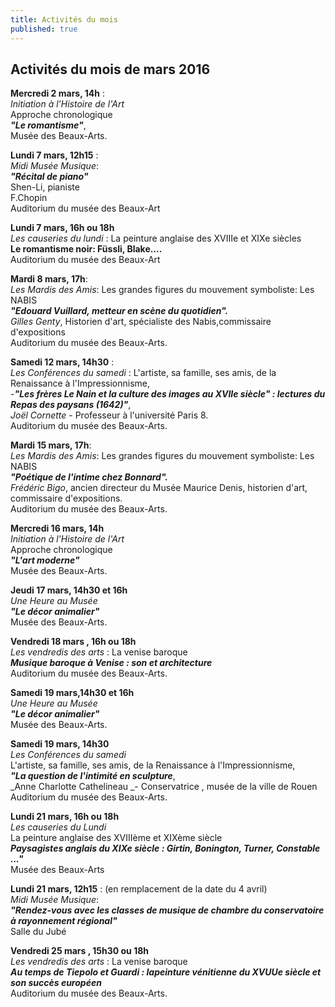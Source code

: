 ```yaml
---
title: Activités du mois
published: true
---
```








## Activités du mois de mars 2016 



**Mercredi 2 mars, 14h** :  
_Initiation à l'Histoire de l'Art_   
 Approche chronologique     
_**"Le romantisme"**_,    
Musée des Beaux-Arts.


**Lundi 7 mars, 12h15** :  
_Midi Musée Musique_:  
**_"Récital de piano"_**   
Shen-Li, pianiste    
F.Chopin   
Auditorium du musée des Beaux-Art  


**Lundi 7 mars, 16h ou 18h**  
_Les causeries du lundi_ : La peinture anglaise des XVIIIe et XIXe siècles  
**Le romantisme noir: Füssli, Blake....**  
Auditorium du musée des Beaux-Art


**Mardi 8 mars, 17h**:  
_Les Mardis des Amis_: Les grandes figures du mouvement symboliste: Les NABIS  
**_"Edouard Vuillard, metteur en scène du quotidien"._**  
_Gilles Genty_, Historien d'art, spécialiste des Nabis,commissaire d'expositions  
Auditorium du musée des Beaux-Arts.  

**Samedi 12 mars, 14h30** :  
_Les Conférences du samedi_ : L'artiste, sa famille, ses amis, de la Renaissance à l'Impressionnisme,  
-_**"Les frères Le Nain et la culture des images au XVIIe siècle" : lectures du Repas des paysans (1642)"**_,  
_Joël Cornette_ - Professeur à l'université Paris 8.  
Auditorium du musée des Beaux-Arts.

**Mardi 15 mars, 17h**:  
_Les Mardis des Amis_: Les grandes figures du mouvement symboliste: Les NABIS  
**_"Poétique de l'intime chez Bonnard"._**  
_Frédéric Bigo_, ancien directeur du Musée Maurice Denis, historien d'art, commissaire d'expositions.  
Auditorium du musée des Beaux-Arts.


**Mercredi 16 mars, 14h**  
_Initiation à l'Histoire de l'Art_   
 Approche chronologique  
**_"L'art moderne"_**  
Musée des Beaux-Arts.

**Jeudi 17 mars, 14h30 et 16h**  
_Une Heure au Musée_  
**_"Le décor animalier"_**  
 Musée des Beaux-Arts.  
 
 **Vendredi 18 mars , 16h ou 18h**  
_Les vendredis des arts_ : La venise baroque  
_**Musique baroque à Venise : son et architecture**_  
Auditorium du musée des Beaux-Arts.

**Samedi 19 mars,14h30 et 16h**  
_Une Heure au Musée_  
**_"Le décor animalier"_**  
 Musée des Beaux-Arts.   
 
 **Samedi 19 mars, 14h30**  
 _Les Conférences du samedi_   
L'artiste, sa famille, ses amis, de la Renaissance à l'Impressionnisme,  
_**"La question de l'intimité en sculpture**_,  
_Anne Charlotte Cathelineau _- Conservatrice , musée de la ville de Rouen  
 Auditorium du musée des Beaux-Arts. 

**Lundi 21 mars, 16h ou 18h**  
_Les causeries du Lundi_  
La peinture anglaise des XVIIIème et XIXème siècle  
**_Paysagistes anglais du XIXe siècle  : Girtin, Bonington, Turner, Constable ..."_**  
Musée des Beaux-Arts


**Lundi 21 mars, 12h15** : (en remplacement de la date du 4 avril)   
_Midi Musée Musique_:  
**_"Rendez-vous avec les classes de musique de chambre du conservatoire à rayonnement régional"_**  
 Salle du Jubé

**Vendredi 25 mars , 15h30 ou 18h**  
_Les vendredis des arts_ : La venise baroque  
_**Au temps de Tiepolo et Guardi : lapeinture vénitienne du XVUUe siècle et son succès européen**_  
Auditorium du musée des Beaux-Arts.
